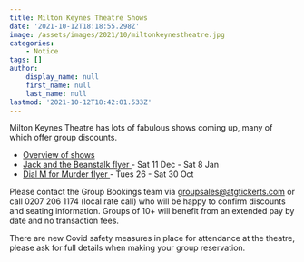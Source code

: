 ```yaml
---
title: Milton Keynes Theatre Shows
date: '2021-10-12T18:18:55.298Z'
image: /assets/images/2021/10/miltonkeynestheatre.jpg
categories:
    - Notice
tags: []
author:
    display_name: null
    first_name: null
    last_name: null
lastmod: '2021-10-12T18:42:01.533Z'
---
```

Milton Keynes Theatre has lots of fabulous shows coming up, many of which offer group discounts. 

- [Overview of shows <i class="fa fa-word-o"></i>](/assets/docs/mktheatre-show-overview.docx)
- [Jack and the Beanstalk flyer <i class="fa fa-word-o"></i>](/assets/docs/mktheatre-jack-and-the-beanstalk.docx) - Sat 11 Dec - Sat 8 Jan
- [Dial M for Murder flyer <i class="fa fa-word-o"></i>](/assets/docs/mktheatre-dial-m-for-murder.docx) - Tues 26 - Sat 30 Oct

Please contact the Group Bookings team via groupsales@atgtickerts.com or call 0207 206 1174 (local rate call) who will be happy to confirm discounts and seating information.  Groups of 10+ will benefit from an extended pay by date and no transaction fees.

There are new Covid safety measures in place for attendance at the theatre, please ask for full details when making your group reservation.
